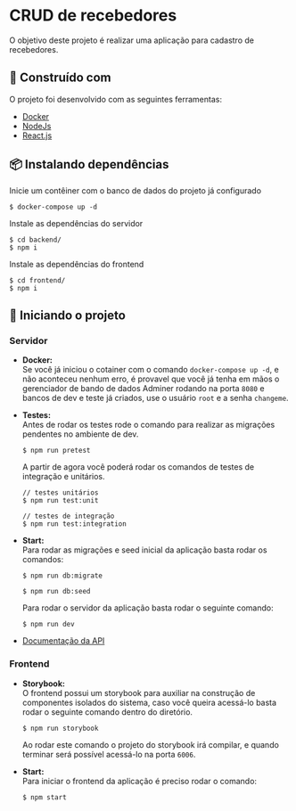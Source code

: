 # CRUD de recebedores 

O objetivo deste projeto é realizar uma aplicação para cadastro de recebedores.

## 🧱 Construído com

O projeto foi desenvolvido com as seguintes ferramentas:

- [Docker](https://docs.docker.com/engine/install/)
- [NodeJs](https://nodejs.org/en/download/)
- [React.js](https://reactjs.org/)

## 📦 Instalando dependências

Inicie um contêiner com o banco de dados do projeto já configurado
```
$ docker-compose up -d
```

Instale as dependências do servidor
```
$ cd backend/
$ npm i 
```

Instale as dependências do frontend
```
$ cd frontend/
$ npm i
```

## 🚀 Iniciando o projeto

### Servidor
- <strong>Docker:</strong> <br>
    Se você já iniciou o cotainer com o comando `docker-compose up -d`, e não aconteceu nenhum erro, é provavel que você já tenha em mãos o gerenciador de bando de dados Adminer rodando na porta `8080` e bancos de dev e teste já criados, use o usuário `root` e a senha `changeme`.

- <strong>Testes:</strong> <br>
    Antes de rodar os testes rode o comando para realizar as migrações pendentes no ambiente de dev.
    ```
    $ npm run pretest
    ```
    A partir de agora você poderá rodar os comandos de testes de integração e unitários.
    ```
    // testes unitários
    $ npm run test:unit 

    // testes de integração
    $ npm run test:integration
    ```

- <strong>Start:</strong> <br>
    Para rodar as migrações e seed inicial da aplicação basta rodar os comandos:
    ```
    $ npm run db:migrate

    $ npm run db:seed
    ```
    Para rodar o servidor da aplicação basta rodar o seguinte comando:
    ```
    $ npm run dev
    ```

- [Documentação da API](https://documenter.getpostman.com/view/20776981/UyrGCaWs)

### Frontend
- <strong>Storybook:</strong> <br>
    O frontend possui um storybook para auxiliar na construção de componentes isolados do sistema, caso você queira acessá-lo basta rodar o seguinte comando dentro do diretório. 
    ```
    $ npm run storybook
    ```
    Ao rodar este comando o projeto do storybook irá compilar, e quando terminar será possível acessá-lo na porta `6006`.

- <strong>Start:</strong> <br>
    Para iniciar o frontend da aplicação é preciso rodar o comando:
    ```
    $ npm start
    ```